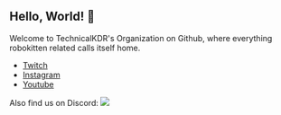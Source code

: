 ## Hello, World! :wave:

Welcome to TechnicalKDR's Organization on Github, where everything robokitten related calls itself home.

* [Twitch](https://kdrkitten.tv)
* [Instagram](https://insta.kdrkitten.tv)
* [Youtube](https://yt.kdrkitten.tv)

Also find us on Discord:
[![](https://dcbadge.vercel.app/api/server/kdrkitten)](https://discord.gg/kdrkitten)
